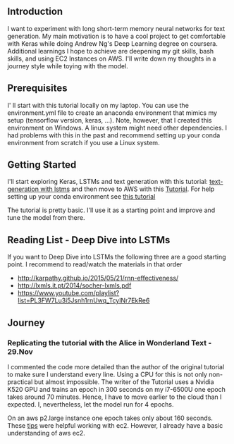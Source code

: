 ## Introduction
I want to experiment with long short-term memory neural networks for text generation. My main motivation is to have a cool project to get comfortable with Keras while doing Andrew Ng's Deep Learning degree on coursera.
Additional learnings I hope to achieve are deepening my git skills, bash skills, and using EC2 Instances on AWS.
I'll write down my thoughts in a journey style while toying with the model.

## Prerequisites
I' ll start with this tutorial locally on my laptop. You can use the environment.yml file to create an anaconda environment that mimics my setup (tensorflow version, keras, ...). Note, however, that I created this environment on Windows. A linux system might need other dependencies. I had problems with this in the past and recommend setting up your conda environment from scratch if you use a Linux system.

## Getting Started
I'll start exploring Keras, LSTMs and text generation with this tutorial: [text-generation with lstms](https://machinelearningmastery.com/text-generation-lstm-recurrent-neural-networks-python-keras/) and then move to AWS with this [Tutorial](https://machinelearningmastery.com/develop-evaluate-large-deep-learning-models-keras-amazon-web-services/). For help setting up your conda environment see [this tutorial](https://machinelearningmastery.com/setup-python-environment-machine-learning-deep-learning-anaconda/)

The tutorial is pretty basic. I'll use it as a starting point and improve and tune the model from there.

## Reading List - Deep Dive into LSTMs
If you want to Deep Dive into LSTMs the following three are a good starting point. I recommend to read/watch the materials in that order
 - http://karpathy.github.io/2015/05/21/rnn-effectiveness/
 - http://lxmls.it.pt/2014/socher-lxmls.pdf
 - https://www.youtube.com/playlist?list=PL3FW7Lu3i5Jsnh1rnUwq_TcylNr7EkRe6

## Journey
### Replicating the tutorial with the Alice in Wonderland Text - 29.Nov
I commented the code more detailed than the author of the original tutorial to make sure I understand every line.
Using a CPU for this is not only non-practical but almost impossible. The writer of the Tutorial uses a Nvidia K520 GPU and trains an epoch in 300 seconds on my i7-6500U one epoch takes around 70 minutes.
Hence, I have to move earlier to the cloud than I expected. I, nevertheless, let the model run for 4 epochs. 

On an aws p2.large instance one epoch takes only about 160 seconds. These [tips](https://machinelearningmastery.com/command-line-recipes-deep-learning-amazon-web-services/) were helpful working with ec2. However, I already have a basic understanding of aws ec2.
